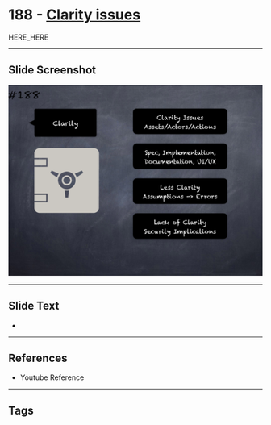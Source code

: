 # 188 - [Clarity issues](Clarity%20issues.md)

HERE_HERE

___
## Slide Screenshot
![0188.png](../../images/pitfalls_and_best_practices201/188.png)
___
## Slide Text
- 
___
## References
- Youtube Reference
___
## Tags